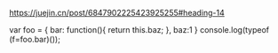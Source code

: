 https://juejin.cn/post/6847902225423925255#heading-14

var foo = {
        bar: function(){
            return this.baz;
        },
         baz:1
    }
console.log(typeof (f=foo.bar)());
